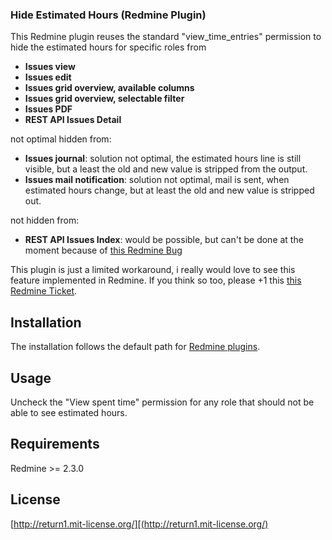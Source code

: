 ### Hide Estimated Hours (Redmine Plugin)

This Redmine plugin reuses the standard "view_time_entries" permission to hide the estimated hours for specific roles from

* **Issues view**
* **Issues edit**
* **Issues grid overview, available columns**
* **Issues grid overview, selectable filter**
* **Issues PDF**
* **REST API Issues Detail**

not optimal hidden from:

* **Issues journal**: solution not optimal, the estimated hours line is still visible, but a least the old and new value is stripped from the output.
* **Issues mail notification**: solution not optimal, mail is sent, when estimated hours change, but at least the old and new value is stripped out.

not hidden from:

* **REST API Issues Index**: would be possible, but can't be done at the moment because of [this Redmine Bug](http://www.redmine.org/issues/13924)

This plugin is just a limited workaround, i really would love to see this feature implemented in Redmine. If you think so too, please +1 this [this Redmine Ticket](http://www.redmine.org/issues/11963).


## Installation

The installation follows the default path for [Redmine plugins](http://www.redmine.org/projects/redmine/wiki/Plugins).


## Usage

Uncheck the "View spent time" permission for any role that should not be able to see estimated hours.


## Requirements

Redmine >= 2.3.0


## License


[http://return1.mit-license.org/][(http://return1.mit-license.org/)